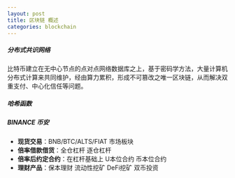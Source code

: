 ```yaml
---
layout: post
title: 区块链 概述
categories: blockchain
---
```


##### 分布式共识网络

比特币建立在无中心节点的点对点网络数据库之上，基于密码学方法，大量计算机分布式计算来共同维护，经由算力累积，形成不可篡改之唯一区块链，从而解决双重支付、中心化信任等问题。

##### 哈希函数

##### BINANCE 币安

- **现货交易**：BNB/BTC/ALTS/FIAT 市场板块 
- **倍率借款借货**：全仓杠杆 逐仓杠杆
- **倍率后约定合约**：在杠杆基础上 U本位合约 币本位合约
- **理财产品**：保本理财 流动性挖矿 DeFi挖矿 双币投资
